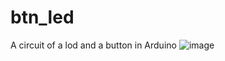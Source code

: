 # btn_led
A circuit of a lod and a button in Arduino 
![image](https://github.com/user-attachments/assets/cc1dc482-05cc-4b65-99c6-a9f569b5dd2a)
